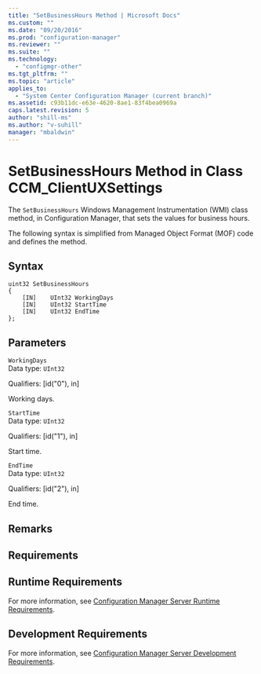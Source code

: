 ```yaml
---
title: "SetBusinessHours Method | Microsoft Docs"
ms.custom: ""
ms.date: "09/20/2016"
ms.prod: "configuration-manager"
ms.reviewer: ""
ms.suite: ""
ms.technology:
  - "configmgr-other"
ms.tgt_pltfrm: ""
ms.topic: "article"
applies_to:
  - "System Center Configuration Manager (current branch)"
ms.assetid: c93b11dc-e63e-4620-8ae1-83f4bea0969a
caps.latest.revision: 5
author: "shill-ms"
ms.author: "v-suhill"
manager: "mbaldwin"
---
```

# SetBusinessHours Method in Class CCM_ClientUXSettings
The `SetBusinessHours` Windows Management Instrumentation (WMI) class method, in Configuration Manager, that sets the values for business hours.    

 The following syntax is simplified from Managed Object Format (MOF) code and defines the method.  

## Syntax  

```  
uint32 SetBusinessHours   
{  
    [IN]    UInt32 WorkingDays  
    [IN]    UInt32 StartTime  
    [IN]    UInt32 EndTime  
};  
```  

## Parameters  
 `WorkingDays`  
 Data type: `UInt32`  

 Qualifiers: [id("0"), in]  

 Working days.    

 `StartTime`  
 Data type: `UInt32`  

 Qualifiers: [id("1"), in]  

 Start time.    

 `EndTime`  
 Data type: `UInt32`  

 Qualifiers: [id("2"), in]  

 End time.    

## Remarks  

## Requirements  

## Runtime Requirements  
 For more information, see [Configuration Manager Server Runtime Requirements](../../../../../develop/core/reqs/server-runtime-requirements.md).  

## Development Requirements  
 For more information, see [Configuration Manager Server Development Requirements](../../../../../develop/core/reqs/server-development-requirements.md).
